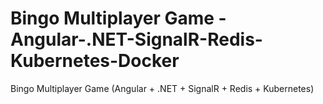 # Bingo Multiplayer Game - Angular-.NET-SignalR-Redis-Kubernetes-Docker
Bingo Multiplayer Game (Angular + .NET + SignalR + Redis + Kubernetes)

